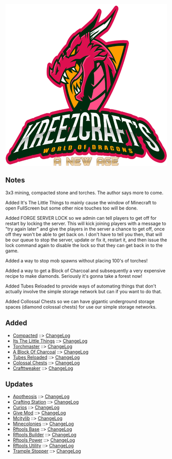 ![WORLD OF DRAGONS - A NEW AGE LOGO](https://github.com/kreezxil/kreezcraft.com/blob/master/images/wodna.png)

## Notes
3x3 mining, compacted stone and torches. The author says more to come.

Added It's The Little Things to mainly cause the window of Minecraft to open FullScreen but some other nice touches too will be done.

Added FORGE SERVER LOCK so we admin can tell players to get off for restart by locking the server. This will kick joining players with a message to "try again later" and give the players in the server a chance to get off, once off they won't be able to get back on. I don't have to tell you then, that will be our queue to stop the server, update or fix it, restart it, and then issue the lock command again to disable the lock so that they can get back in to the game.

Added a way to stop mob spawns without placing 100's of torches!

Added a way to get a Block of Charcoal and subsequently a very expensive recipe to make diamonds. Seriously it's gonna take a forest now!

Added Tubes Reloaded to provide ways of automating things that don't actually involve the simple storage network but can if you want to do that.

Added Collossal Chests so we can have gigantic underground storage spaces (diamond colossal chests) for use our simple storage networks.

## Added
- [Compacted](https://www.curseforge.com/minecraft/mc-mods/compacted) ::> [ChangeLog](https://www.curseforge.com/minecraft/mc-mods/compacted/files/2819422)
- [Its The Little Things](https://www.curseforge.com/minecraft/mc-mods/its-the-little-things) ::> [ChangeLog](https://www.curseforge.com/minecraft/mc-mods/its-the-little-things/files/2818477)
- [Torchmaster](https://www.curseforge.com/minecraft/mc-mods/torchmaster) ::> [ChangeLog](https://www.curseforge.com/minecraft/mc-mods/torchmaster/files/2808835)
- [A Block Of Charcoal](https://www.curseforge.com/minecraft/mc-mods/a-block-of-charcoal) ::> [ChangeLog](https://www.curseforge.com/minecraft/mc-mods/a-block-of-charcoal/files/2768147)
- [Tubes Reloaded](https://www.curseforge.com/minecraft/mc-mods/tubes-reloaded) ::> [ChangeLog](https://www.curseforge.com/minecraft/mc-mods/tubes-reloaded/files/2814438)
- [Colossal Chests](https://www.curseforge.com/minecraft/mc-mods/colossal-chests) ::> [ChangeLog](https://www.curseforge.com/minecraft/mc-mods/colossal-chests/files/2812364)
- [Crafttweaker](https://www.curseforge.com/minecraft/mc-mods/crafttweaker) ::> [ChangeLog](https://www.curseforge.com/minecraft/mc-mods/crafttweaker/files/2819551)

## Updates
- [Apotheosis](https://www.curseforge.com/minecraft/mc-mods/apotheosis) ::> [ChangeLog](https://www.curseforge.com/minecraft/mc-mods/apotheosis/files/2820181)
- [Crafting Station](https://www.curseforge.com/minecraft/mc-mods/crafting-station) ::> [ChangeLog](https://www.curseforge.com/minecraft/mc-mods/crafting-station/files/2819865)
- [Curios](https://www.curseforge.com/minecraft/mc-mods/curios) ::> [ChangeLog](https://www.curseforge.com/minecraft/mc-mods/curios/files/2819801)
- [Give Mod](https://www.curseforge.com/minecraft/mc-mods/give-mod) ::> [ChangeLog](https://www.curseforge.com/minecraft/mc-mods/give-mod/files/2820080)
- [Mcjtylib](https://www.curseforge.com/minecraft/mc-mods/mcjtylib) ::> [ChangeLog](https://www.curseforge.com/minecraft/mc-mods/mcjtylib/files/2819892)
- [Minecolonies](https://www.curseforge.com/minecraft/mc-mods/minecolonies) ::> [ChangeLog](https://www.curseforge.com/minecraft/mc-mods/minecolonies/files/2820108)
- [Rftools Base](https://www.curseforge.com/minecraft/mc-mods/rftools-base) ::> [ChangeLog](https://www.curseforge.com/minecraft/mc-mods/rftools-base/files/2819893)
- [Rftools Builder](https://www.curseforge.com/minecraft/mc-mods/rftools-builder) ::> [ChangeLog](https://www.curseforge.com/minecraft/mc-mods/rftools-builder/files/2819896)
- [Rftools Power](https://www.curseforge.com/minecraft/mc-mods/rftools-power) ::> [ChangeLog](https://www.curseforge.com/minecraft/mc-mods/rftools-power/files/2819895)
- [Rftools Utility](https://www.curseforge.com/minecraft/mc-mods/rftools-utility) ::> [ChangeLog](https://www.curseforge.com/minecraft/mc-mods/rftools-utility/files/2819894)
- [Trample Stopper](https://www.curseforge.com/minecraft/mc-mods/trample-stopper) ::> [ChangeLog](https://www.curseforge.com/minecraft/mc-mods/trample-stopper/files/2820059)
